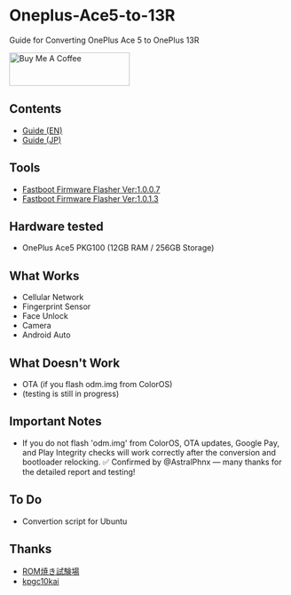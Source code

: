 # Oneplus-Ace5-to-13R
Guide for Converting OnePlus Ace 5 to OnePlus 13R

<a href="https://www.buymeacoffee.com/kinginu" target="_blank"><img src="https://cdn.buymeacoffee.com/buttons/v2/default-yellow.png" alt="Buy Me A Coffee" style="height: 60px !important;width: 217px !important;" ></a>

## Contents
- [Guide (EN)](docs/convert_guide_en.md)
- [Guide (JP)](docs/convert_guide_jp.md)

## Tools
- [Fastboot Firmware Flasher Ver:1.0.0.7](https://t.me/gt3neo5hub/521/207068)
- [Fastboot Firmware Flasher Ver:1.0.1.3](https://t.me/gt3neo5hub/521/269449)

## Hardware tested
- OnePlus Ace5 PKG100 (12GB RAM / 256GB Storage)

## What Works
- Cellular Network
- Fingerprint Sensor
- Face Unlock
- Camera
- Android Auto

## What Doesn't Work
- OTA (if you flash odm.img from ColorOS)
- (testing is still in progress)

## Important Notes
- If you do not flash 'odm.img' from ColorOS, OTA updates, Google Pay, and Play Integrity checks will work correctly after the conversion and bootloader relocking.
✅ Confirmed by @AstralPhnx — many thanks for the detailed report and testing!

## To Do
- Convertion script for Ubuntu

## Thanks
- [ROM焼き試験場](https://mitanyan98.hatenablog.com/)
- [kpgc10kai](https://x.com/kpgc10kai_)

